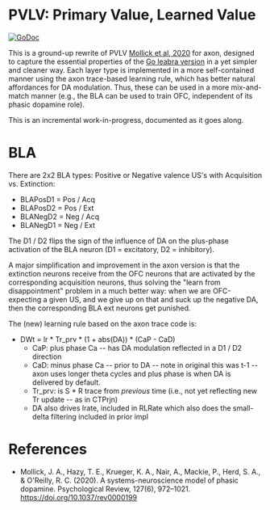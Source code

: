 # PVLV: Primary Value, Learned Value

[![GoDoc](https://godoc.org/github.com/Astera-org/axon/pvlv?status.svg)](https://godoc.org/github.com/Astera-org/axon/pvlv)

This is a ground-up rewrite of PVLV [Mollick et al, 2020](#references) for axon, designed to capture the essential properties of the [Go leabra version](https://github.com/emer/leabra/tree/master/pvlv) in a yet simpler and cleaner way.  Each layer type is implemented in a more self-contained manner using the axon trace-based learning rule, which has better natural affordances for DA modulation.  Thus, these can be used in a more mix-and-match manner (e.g., the BLA can be used to train OFC, independent of its phasic dopamine role).

This is an incremental work-in-progress, documented as it goes along.

# BLA

There are 2x2 BLA types: Positive or Negative valence US's with Acquisition vs. Extinction:

* BLAPosD1 = Pos / Acq
* BLAPosD2 = Pos / Ext
* BLANegD2 = Neg / Acq
* BLANegD1 = Neg / Ext

The D1 / D2 flips the sign of the influence of DA on the plus-phase activation of the BLA neuron (D1 = excitatory, D2 = inhibitory).

A major simplification and improvement in the axon version is that the extinction neurons receive from the OFC neurons that are activated by the corresponding acquisition neurons, thus solving the "learn from disappointment" problem in a much better way: when we are OFC-expecting a given US, and we give up on that and suck up the negative DA, then the corresponding BLA ext neurons get punished.

The (new) learning rule based on the axon trace code is:

* DWt = lr * Tr_prv * (1 + abs(DA)) * (CaP - CaD)
    + CaP: plus phase Ca -- has DA modulation reflected in a D1 / D2 direction
    + CaD: minus phase Ca -- prior to DA -- note in original this was t-1 -- axon uses longer theta cycles and plus phase is when DA is delivered by default.
    + Tr_prv: is S * R trace from *previous* time (i.e., not yet reflecting new Tr update -- as in CTPrjn)
    + DA also drives lrate, included in RLRate which also does the small-delta filtering included in prior impl


# References

* Mollick, J. A., Hazy, T. E., Krueger, K. A., Nair, A., Mackie, P., Herd, S. A., & O'Reilly, R. C. (2020). A systems-neuroscience model of phasic dopamine. Psychological Review, 127(6), 972–1021. https://doi.org/10.1037/rev0000199
